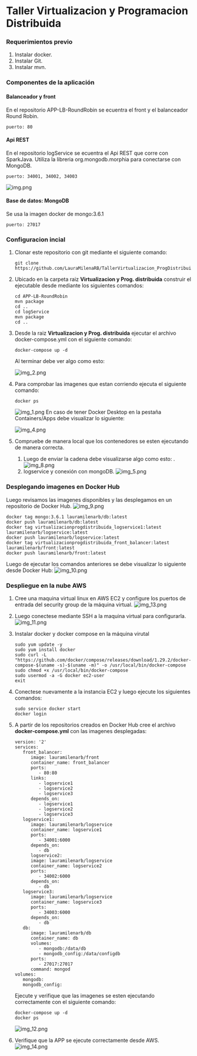 # Taller Virtualizacion y Programacion Distribuida


### Requerimientos previo
1. Instalar docker.
2. Instalar Git.
3. Instalar mvn.

### Componentes de la aplicación

#### Balanceador y front
En el repositorio APP-LB-RoundRobin se ecuentra el front y el balanceador Round Robin.
```
puerto: 80
```
#### Api REST
En el repositorio logService se ecuentra el Api REST que corre con SparkJava.
Utiliza la libreria org.mongodb.morphia para conectarse con MongoDB.
```
puerto: 34001, 34002, 34003
```
![img.png](imagenes/img.png)
#### Base de datos: MongoDB
Se usa la imagen docker de mongo:3.6.1
```
puerto: 27017
```
### Configuracion incial
1. Clonar este repositorio con git mediante el siguiente comando:
    ```
    git clone https://github.com/LauraMilenaRB/TallerVirtualizacion_ProgDistribuida.git
    ```
2. Ubicado en la carpeta raiz **Virtualizacion y Prog. distribuida** construir el ejecutable desde mediante los siguientes comandos:
    ```
    cd APP-LB-RoundRobin
    mvn package
    cd ..
    cd logService
    mvn package
    cd ..
    ```
3. Desde la raiz **Virtualizacion y Prog. distribuida** ejecutar el archivo docker-compose.yml con el siguiente comando:
    ```
    docker-compose up -d 
    ```
    Al terminar debe ver algo como esto:

    ![img_2.png](imagenes/img_2.png)
4. Para comprobar las imagenes que estan corriendo ejecuta el siguiente comando:
    ```
    docker ps
    ```
    ![img_1.png](imagenes/img_1.png)
    En caso de tener Docker Desktop en la pestaña Containers/Apps debe visualizar lo siguiente:
    
    ![img_4.png](imagenes/img_4.png)
5. Compruebe de manera local que los contenedores se esten ejecutando de manera correcta.
   1. Luego de enviar la cadena debe visualizarse algo como esto: .
      ![img_8.png](imagenes/img_8.png)
   2. logservice y conexión con mongoDB.
      ![img_5.png](imagenes/img_5.png)
   
### Desplegando imagenes en Docker Hub

Luego revisamos las imagenes disponibles y las desplegamos en un repositorio de Docker Hub.
   ![img_9.png](imagenes/img_9.png)
   ```
   docker tag mongo:3.6.1 lauramilenarb/db:latest
   docker push lauramilenarb/db:latest
   docker tag virtualizacionprogdistribuida_logservice1:latest lauramilenarb/logservice:latest
   docker push lauramilenarb/logservice:latest
   docker tag virtualizacionprogdistribuida_front_balancer:latest lauramilenarb/front:latest
   docker push lauramilenarb/front:latest

   ```
Luego de ejecutar los comandos anteriores se debe visualizar lo siguiente desde Docker Hub:
![img_10.png](imagenes/img_10.png)

### Despliegue en la nube AWS
1. Cree una maquina virtual linux en AWS EC2 y configure los puertos de entrada del security group de la máquina virtual.
   ![img_13.png](imagenes/img_13.png)
2. Luego conectese mediante SSH a la maquina virtual para configurarla.
   ![img_11.png](imagenes/img_11.png)
3. Instalar docker y docker compose en la máquina virutal
   ```
   sudo yum update -y
   sudo yum install docker
   sudo curl -L "https://github.com/docker/compose/releases/download/1.29.2/docker-compose-$(uname -s)-$(uname -m)" -o /usr/local/bin/docker-compose
   sudo chmod +x /usr/local/bin/docker-compose
   sudo usermod -a -G docker ec2-user
   exit
   ```
4. Conectese nuevamente a la instancia EC2 y luego ejecute los siguientes comandos:
   ```
   sudo service docker start
   docker login 
   ```
5. A partir de los repositorios creados en Docker Hub cree el archivo **docker-compose.yml** con las imagenes desplegadas:
   ```
   version: '2'
   services:
      front_balancer:
         image: lauramilenarb/front
         container_name: front_balancer
         ports:
            - 80:80
         links:
            - logservice1
            - logservice2
            - logservice3
         depends_on:
            - logservice1
            - logservice2
            - logservice3
      logservice1:
         image: lauramilenarb/logservice
         container_name: logservice1
         ports:
            - 34001:6000
         depends_on:
            - db
         logservice2:
         image: lauramilenarb/logservice
         container_name: logservice2
         ports:
            - 34002:6000
         depends_on:
            - db
      logservice3:
         image: lauramilenarb/logservice
         container_name: logservice3
         ports:
            - 34003:6000
         depends_on:
            - db
      db:
         image: lauramilenarb/db
         container_name: db
         volumes:
            - mongodb:/data/db
            - mongodb_config:/data/configdb
         ports:
            - 27017:27017
         command: mongod
   volumes:
      mongodb:
      mongodb_config:
   ```

   Ejecute y verifique que las imagenes se esten ejecutando correctamente con el siguiente comando:
   ```
   docker-compose up -d
   docker ps
   ```
   ![img_12.png](imagenes/img_12.png)
6. Verifique que la APP se ejecute correctamente desde AWS.
   ![img_14.png](imagenes/img_14.png)
   
   